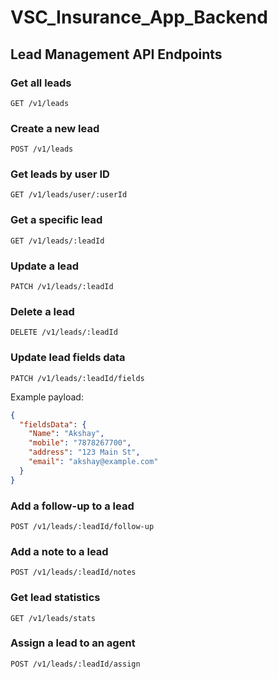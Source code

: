 # VSC_Insurance_App_Backend

## Lead Management API Endpoints

### Get all leads
```
GET /v1/leads
```

### Create a new lead
```
POST /v1/leads
```

### Get leads by user ID
```
GET /v1/leads/user/:userId
```

### Get a specific lead
```
GET /v1/leads/:leadId
```

### Update a lead
```
PATCH /v1/leads/:leadId
```

### Delete a lead
```
DELETE /v1/leads/:leadId
```

### Update lead fields data
```
PATCH /v1/leads/:leadId/fields
```

Example payload:
```json
{
  "fieldsData": {
    "Name": "Akshay",
    "mobile": "7878267700",
    "address": "123 Main St",
    "email": "akshay@example.com"
  }
}
```

### Add a follow-up to a lead
```
POST /v1/leads/:leadId/follow-up
```

### Add a note to a lead
```
POST /v1/leads/:leadId/notes
```

### Get lead statistics
```
GET /v1/leads/stats
```

### Assign a lead to an agent
```
POST /v1/leads/:leadId/assign
```
